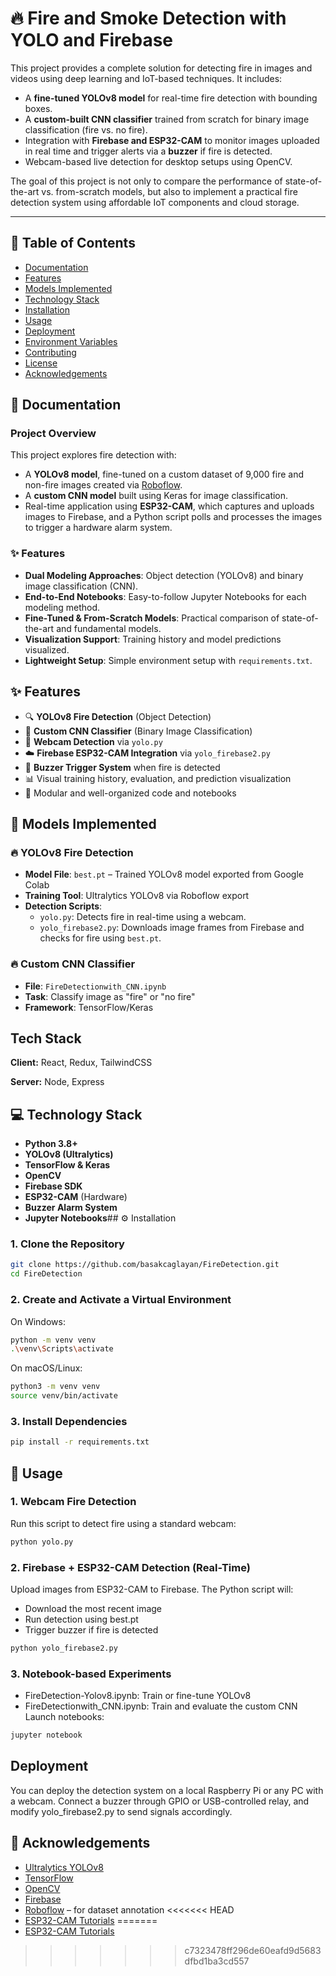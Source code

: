 # 🔥  Fire and Smoke Detection with YOLO and Firebase

This project provides a complete solution for detecting fire in images and videos using deep learning and IoT-based techniques. It includes:

- A **fine-tuned YOLOv8 model** for real-time fire detection with bounding boxes.
- A **custom-built CNN classifier** trained from scratch for binary image classification (fire vs. no fire).
- Integration with **Firebase and ESP32-CAM** to monitor images uploaded in real time and trigger alerts via a **buzzer** if fire is detected.
- Webcam-based live detection for desktop setups using OpenCV.

The goal of this project is not only to compare the performance of state-of-the-art vs. from-scratch models, but also to implement a practical fire detection system using affordable IoT components and cloud storage.

---

## 📖 Table of Contents

- [Documentation](#-documentation)
- [Features](#-features)
- [Models Implemented](#-models-implemented)
- [Technology Stack](#-technology-stack)
- [Installation](#-installation)
- [Usage](#-usage)
- [Deployment](#-deployment)
- [Environment Variables](#-environment-variables)
- [Contributing](#-contributing)
- [License](#-license)
- [Acknowledgements](#-acknowledgements)
## 📖 Documentation

### Project Overview

This project explores fire detection with:

- A **YOLOv8 model**, fine-tuned on a custom dataset of 9,000 fire and non-fire images created via [Roboflow](https://roboflow.com/).
- A **custom CNN model** built using Keras for image classification.
- Real-time application using **ESP32-CAM**, which captures and uploads images to Firebase, and a Python script polls and processes the images to trigger a hardware alarm system.
### ✨ Features

- **Dual Modeling Approaches**: Object detection (YOLOv8) and binary image classification (CNN).
- **End-to-End Notebooks**: Easy-to-follow Jupyter Notebooks for each modeling method.
- **Fine-Tuned & From-Scratch Models**: Practical comparison of state-of-the-art and fundamental models.
- **Visualization Support**: Training history and model predictions visualized.
- **Lightweight Setup**: Simple environment setup with `requirements.txt`.

## ✨ Features

- 🔍 **YOLOv8 Fire Detection** (Object Detection)
- 🧠 **Custom CNN Classifier** (Binary Image Classification)
- 🔧 **Webcam Detection** via `yolo.py`
- ☁️ **Firebase ESP32-CAM Integration** via `yolo_firebase2.py`
- 🚨 **Buzzer Trigger System** when fire is detected
- 📊 Visual training history, evaluation, and prediction visualization
- 📁 Modular and well-organized code and notebooks

## 🧠 Models Implemented

### 🔥 YOLOv8 Fire Detection
- **Model File**: `best.pt` – Trained YOLOv8 model exported from Google Colab
- **Training Tool**: Ultralytics YOLOv8 via Roboflow export
- **Detection Scripts**:
  - `yolo.py`: Detects fire in real-time using a webcam.
  - `yolo_firebase2.py`: Downloads image frames from Firebase and checks for fire using `best.pt`.

### 🔥 Custom CNN Classifier
- **File**: `FireDetectionwith_CNN.ipynb`
- **Task**: Classify image as "fire" or "no fire"
- **Framework**: TensorFlow/Keras

## Tech Stack

**Client:** React, Redux, TailwindCSS

**Server:** Node, Express

## 💻 Technology Stack

- **Python 3.8+**
- **YOLOv8 (Ultralytics)**
- **TensorFlow & Keras**
- **OpenCV**
- **Firebase SDK**
- **ESP32-CAM** (Hardware)
- **Buzzer Alarm System**
- **Jupyter Notebooks**## ⚙️ Installation

### 1. Clone the Repository

```bash
git clone https://github.com/basakcaglayan/FireDetection.git
cd FireDetection
```
### 2. Create and Activate a Virtual Environment
On Windows:
```bash
python -m venv venv
.\venv\Scripts\activate
```
On macOS/Linux:
```bash
python3 -m venv venv
source venv/bin/activate
```
### 3. Install Dependencies
```bash
pip install -r requirements.txt
```
## 🚀 Usage

### 1. Webcam Fire Detection
Run this script to detect fire using a standard webcam:

```bash
python yolo.py
```
### 2. Firebase + ESP32-CAM Detection (Real-Time)
Upload images from ESP32-CAM to Firebase. The Python script will:

- Download the most recent image
- Run detection using best.pt
- Trigger buzzer if fire is detected

```bash
python yolo_firebase2.py
```
### 3. Notebook-based Experiments
- FireDetection-Yolov8.ipynb: Train or fine-tune YOLOv8
- FireDetectionwith_CNN.ipynb: Train and evaluate the custom CNN
Launch notebooks:

```bash
jupyter notebook
```
## Deployment
You can deploy the detection system on a local Raspberry Pi or any PC with a webcam. Connect a buzzer through GPIO or USB-controlled relay, and modify yolo_firebase2.py to send signals accordingly.
## 🙏 Acknowledgements

- [Ultralytics YOLOv8](https://github.com/ultralytics/ultralytics)
- [TensorFlow](https://www.tensorflow.org/)
- [OpenCV](https://opencv.org/)
- [Firebase](https://firebase.google.com/)
- [Roboflow](https://roboflow.com/) – for dataset annotation
<<<<<<< HEAD
- [ESP32-CAM Tutorials](https://randomnerdtutorials.com/esp32-cam/)
=======
- [ESP32-CAM Tutorials](https://randomnerdtutorials.com/esp32-cam/)
>>>>>>> c7323478ff296de60eafd9d5683dfbd1ba3cd557
